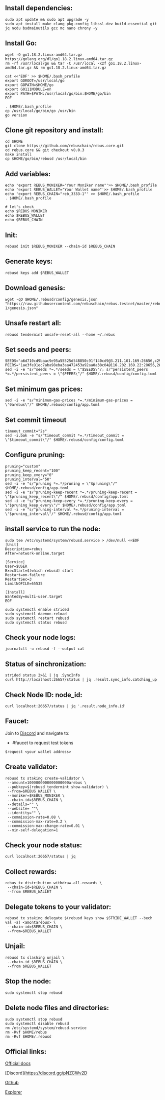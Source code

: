 ## Install dependencies:
```
sudo apt update && sudo apt upgrade -y
sudo apt install make clang pkg-config libssl-dev build-essential git jq ncdu bsdmainutils gcc mc nano chrony -y
```
## Install Go:
```
wget -O go1.18.2.linux-amd64.tar.gz https://golang.org/dl/go1.18.2.linux-amd64.tar.gz
rm -rf /usr/local/go && tar -C /usr/local -xzf go1.18.2.linux-amd64.tar.gz && rm go1.18.2.linux-amd64.tar.gz

cat <<'EOF' >> $HOME/.bash_profile
export GOROOT=/usr/local/go
export GOPATH=$HOME/go
export GO111MODULE=on
export PATH=$PATH:/usr/local/go/bin:$HOME/go/bin
EOF

. $HOME/.bash_profile
cp /usr/local/go/bin/go /usr/bin
go version
```
## Clone git repository and install:
```
cd $HOME
git clone https://github.com/rebuschain/rebus.core.git 
cd rebus.core && git checkout v0.0.3
make install
cp $HOME/go/bin/rebusd /usr/local/bin
```
## Add variables:
```
echo 'export REBUS_MONIKER="Your Moniker name"'>> $HOME/.bash_profile
echo 'export REBUS_WALLET="Your Wallet name"'>> $HOME/.bash_profile
echo 'export REBUS_CHAIN="reb_3333-1"' >> $HOME/.bash_profile
. $HOME/.bash_profile

# let's check
echo $REBUS_MONIKER
echo $REBUS_WALLET
echo $REBUS_CHAIN
```
## Init:
```
rebusd init $REBUS_MONIKER --chain-id $REBUS_CHAIN
```
## Generate keys:
```
rebusd keys add $REBUS_WALLET
```
## Download genesis:
```
wget -qO $HOME/.rebusd/config/genesis.json "https://raw.githubusercontent.com/rebuschain/rebus.testnet/master/rebus_3333-1/genesis.json"
```
## Unsafe restart all:
```
rebusd tendermint unsafe-reset-all --home ~/.rebus
```

## Set seeds and peers:
```
SEEDS="a6d710cd9baac9e95a55525d548850c91f140cd9@3.211.101.169:26656,c296ee829f137cfe020ff293b6fc7d7c3f5eeead@54.157.52.47:26656"
PEERS="1ae3fe91ec7aba98eba3aa472453a92aa0a38c04@116.202.169.22:28656,289b378944a9983dc7f6ed6b09ba4a30d8290ee1@148.251.53.155:28656,f2cf370ecff71c0e95b0970f3b2821ea11b66a40@195.201.165.123:20106,1f40e130d2c21a32b0d678eabddc45ec3d6964a2@138.201.127.91:26674,82fc54cd4f7cbb44ee5e9d0565d40b5b29475974@88.198.242.163:46656,bdb21276daf5cc3672ddf5597c68c61dc44ec8e5@212.154.90.211:21656,bcf1b8d1896031da70f5bd1d634d10591d066b1c@5.161.128.219:28656,8abcf4cbdfa413f310e792f31aa54e82e9e09a0c@38.242.131.51:26656,eb47d2414351c010c8f747701f184cf3f8a30181@79.143.179.196:16656,f084e8960bb714c3446796cb4738e78bc5c3f04b@65.109.18.179:31656,34dde0a9cac6aeecc3e6570b59a0d297ab64f5bd@65.108.126.46:31656,d5c87b9a13a3d5be1456e9d982c1fc0fe71d8723@38.242.156.72:26656,d4ac8ea1bc083d6348997fda833ffcf5b150bd92@38.242.156.132:26656,d1a72df36686394e99ff0fff006d58f042692699@161.97.136.177:21656,c2368a4db640aa26fb8d5bc9d0f331758d42ca86@141.95.65.26:28656,9f601f082beb325abf3b6b08cdf27374c8a29469@38.242.206.198:56656,64f998cfa053619f1c755fdb6b7e431ae7c0c7b3@95.217.89.23:30530"
sed -i -e "s/^seeds *=.*/seeds = \"$SEEDS\"/; s/^persistent_peers *=.*/persistent_peers = \"$PEERS\"/" $HOME/.rebusd/config/config.toml
```

## Set minimum gas prices:
```
sed -i -e "s/^minimum-gas-prices *=.*/minimum-gas-prices = \"0arebus\"/" $HOME/.rebusd/config/app.toml
```
## Set commit timeout
```
timeout_commit="2s"
sed -i.bak -e "s/^timeout_commit *=.*/timeout_commit = \"$timeout_commit\"/" $HOME/.rebusd/config/config.toml
```
## Configure pruning:
```
pruning="custom"
pruning_keep_recent="100"
pruning_keep_every="0"
pruning_interval="50"
sed -i -e "s/^pruning *=.*/pruning = \"$pruning\"/" $HOME/.rebusd/config/app.toml
sed -i -e "s/^pruning-keep-recent *=.*/pruning-keep-recent = \"$pruning_keep_recent\"/" $HOME/.rebusd/config/app.toml
sed -i -e "s/^pruning-keep-every *=.*/pruning-keep-every = \"$pruning_keep_every\"/" $HOME/.rebusd/config/app.toml
sed -i -e "s/^pruning-interval *=.*/pruning-interval = \"$pruning_interval\"/" $HOME/.rebusd/config/app.toml
```
## install service to run the node:
```
sudo tee /etc/systemd/system/rebusd.service > /dev/null <<EOF
[Unit]
Description=rebus
After=network-online.target

[Service]
User=$USER
ExecStart=$(which rebusd) start
Restart=on-failure
RestartSec=3
LimitNOFILE=65535

[Install]
WantedBy=multi-user.target
EOF

sudo systemctl enable strided
sudo systemctl daemon-reload
sudo systemctl restart rebusd
sudo systemctl status rebusd
```

## Check your node logs:
```
journalctl -u rebusd -f --output cat
```
## Status of sinchronization:
```
strided status 2>&1 | jq .SyncInfo
curl http://localhost:26657/status | jq .result.sync_info.catching_up
```
## Check Node ID: node_id:
```
curl localhost:26657/status | jq '.result.node_info.id'
```
## Faucet:
Join to [Discord](https://discord.gg/pNZCWv2D ) and navigate to:
* #faucet to request test tokens
```
$request <your wallet address>
```
## Create validator:
```
rebusd tx staking create-validator \
 --amount=1000000000000000000arebus \
 --pubkey=$(rebusd tendermint show-validator) \
 --from=$REBUS_WALLET \
 --moniker=$REBUS_MONIKER \
 --chain-id=$REBUS_CHAIN \
 --details="" \
 --website= ""\
 --identity="" \
 --commission-rate=0.08 \
 --commission-max-rate=0.2 \
 --commission-max-change-rate=0.01 \
 --min-self-delegation=1
```
## Check your node status:
```
curl localhost:26657/status | jq
```
## Collect rewards:
```
rebus tx distribution withdraw-all-rewards \
 --chain-id=$REBUS_CHAIN \
 --from $REBUS_WALLET
```
## Delegate tokens to your validator:
```
rebusd tx staking delegate $(rebusd keys show $STRIDE_WALLET --bech val -a) <amontarebus> \
 --chain-id=$REBUS_CHAIN \
 --from=$REBUS_WALLET
```
## Unjail:
```
rebusd tx slashing unjail \
 --chain-id $REBUS_CHAIN \
 --from $REBUS_WALLET 
```
## Stop the node:
```
sudo systemctl stop rebusd
```
## Delete node files and directories:
```
sudo systemctl stop rebusd
sudo systemctl disable rebusd
rm /etc/systemd/system/rebusd.service
rm -Rvf $HOME/rebus
rm -Rvf $HOME/.rebusd
```
## Official links:

[Official docs](https://github.com/rebuschain/rebus.testnet/tree/master/rebus_3333-1)
  
[Discord](https://discord.gg/pNZCWv2D

[Github](https://github.com/Stride-Labs/testnet)

[Explorer](https://stride.explorers.guru/validators)
